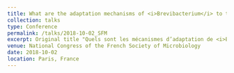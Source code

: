 ```yaml
---
title: What are the adaptation mechanisms of <i>Brevibacterium</i> to the cheese environment?
collection: talks
type: Conference
permalink: /talks/2018-10-02_SFM
excerpt: Original title "Quels sont les mécanismes d’adaptation de <i>Brevibacterium</i> à l’environnement fromager ?"
venue: National Congress of the French Society of Microbiology
date: 2018-10-02
location: Paris, France
---
```



